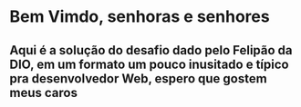 # Bem  Vimdo, senhoras e senhores
## Aqui é a solução do desafio dado pelo Felipão da DIO, em um formato um pouco inusitado e típico pra desenvolvedor Web, espero que gostem meus caros
